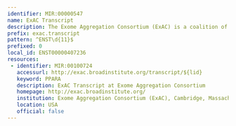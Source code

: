 ```yaml
---
identifier: MIR:00000547
name: ExAC Transcript
description: The Exome Aggregation Consortium (ExAC) is a coalition of investigators seeking to aggregate and harmonize exome sequencing data from a variety of large-scale sequencing projects, and to make summary data available for the wider scientific community. The data pertains to unrelated individuals sequenced as part of various disease-specific and population genetic studies and serves as a reference set of allele frequencies for severe disease studies. This collection references transcript information.
prefix: exac.transcript
pattern: ^ENST\d{11}$
prefixed: 0
local_id: ENST00000407236
resources:
 - identifier: MIR:00100724
   accessurl: http://exac.broadinstitute.org/transcript/${lid}
   keyword: PPARA
   description: ExAC Transcript at Exome Aggregation Consortium
   homepage: http://exac.broadinstitute.org/
   institution: Exome Aggregation Consortium (ExAC), Cambridge, Massachusetts
   location: USA
   official: false
---
```


